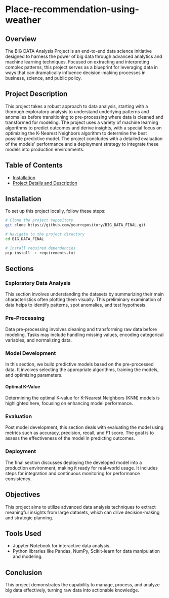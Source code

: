 # Place-recommendation-using-weather

## Overview
The BIG DATA Analysis Project is an end-to-end data science initiative designed to harness the power of big data through advanced analytics and machine learning techniques. Focused on extracting and interpreting complex patterns, this project serves as a blueprint for leveraging data in ways that can dramatically influence decision-making processes in business, science, and public policy.

## Project Description
This project takes a robust approach to data analysis, starting with a thorough exploratory analysis to understand underlying patterns and anomalies before transitioning to pre-processing where data is cleaned and transformed for modeling. The project uses a variety of machine learning algorithms to predict outcomes and derive insights, with a special focus on optimizing the K-Nearest Neighbors algorithm to determine the best possible predictive model. The project concludes with a detailed evaluation of the models' performance and a deployment strategy to integrate these models into production environments.

## Table of Contents
- [Installation](#installation)
- [Project Details and Description](#exploratory-Data-Analysis)

## Installation
To set up this project locally, follow these steps:
```bash
# Clone the project repository
git clone https://github.com/yourrepository/BIG_DATA_FINAL.git

# Navigate to the project directory
cd BIG_DATA_FINAL

# Install required dependencies
pip install -r requirements.txt
```

## Sections

### Exploratory Data Analysis
This section involves understanding the datasets by summarizing their main characteristics often plotting them visually. This preliminary examination of data helps to identify patterns, spot anomalies, and test hypothesis.

### Pre-Processing
Data pre-processing involves cleaning and transforming raw data before modeling. Tasks may include handling missing values, encoding categorical variables, and normalizing data.

### Model Development
In this section, we build predictive models based on the pre-processed data. It involves selecting the appropriate algorithms, training the models, and optimizing parameters.

#### Optimal K-Value
Determining the optimal K-value for K-Nearest Neighbors (KNN) models is highlighted here, focusing on enhancing model performance.

### Evaluation
Post model development, this section deals with evaluating the model using metrics such as accuracy, precision, recall, and F1 score. The goal is to assess the effectiveness of the model in predicting outcomes.

### Deployment
The final section discusses deploying the developed model into a production environment, making it ready for real-world usage. It includes steps for integration and continuous monitoring for performance consistency.

## Objectives
This project aims to utilize advanced data analysis techniques to extract meaningful insights from large datasets, which can drive decision-making and strategic planning.

## Tools Used
- Jupyter Notebook for interactive data analysis.
- Python libraries like Pandas, NumPy, Scikit-learn for data manipulation and modeling.

## Conclusion
This project demonstrates the capability to manage, process, and analyze big data effectively, turning raw data into actionable knowledge.
